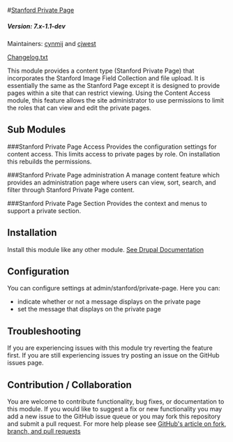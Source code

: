 #[Stanford Private Page](https://github.com/SU-SWS/stanford_private_page)
##### Version: 7.x-1.1-dev


Maintainers: [cynmij](https://github.com/cynmij) and [cjwest](https://github.com/cjwest)

[Changelog.txt](CHANGELOG.txt)

This module provides a content type (Stanford Private Page) that incorporates the Stanford Image Field Collection and file upload. It is essentially the same as the Stanford Page except it is designed to provide pages within a site that can restrict viewing.
Using the Content Access module, this feature allows the site administrator to use permissions to limit the roles that can view and edit the private pages.

Sub Modules
---

###Stanford Private Page Access
Provides the configuration settings for content access. This limits access to private pages by role. On installation this rebuilds the permissions.

###Stanford Private Page administration
A manage content feature which provides an administration page where users can view, sort, search, and filter through Stanford Private Page content.

###Stanford Private Page Section
Provides the context and menus to support a private section.

Installation
---

Install this module like any other module. [See Drupal Documentation](https://drupal.org/documentation/install/modules-themes/modules-7)

Configuration
---

You can configure settings at admin/stanford/private-page. Here you can:
* indicate whether or not a message displays on the private page
* set the message that displays on the private page

Troubleshooting
---

If you are experiencing issues with this module try reverting the feature first. If you are still experiencing issues try posting an issue on the GitHub issues page.

Contribution / Collaboration
---

You are welcome to contribute functionality, bug fixes, or documentation to this module. If you would like to suggest a fix or new functionality you may add a new issue to the GitHub issue queue or you may fork this repository and submit a pull request. For more help please see [GitHub's article on fork, branch, and pull requests](https://help.github.com/articles/using-pull-requests)
